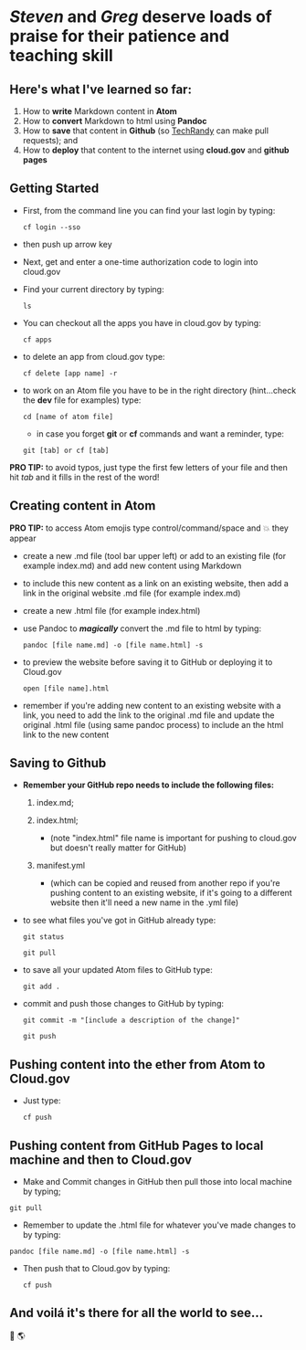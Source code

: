 # _Steven_ and _Greg_ deserve loads of praise for their patience and teaching skill
## Here's what I've learned so far:

1. How to **write** Markdown content in **Atom**
2. How to **convert** Markdown to html using **Pandoc**
3. How to **save** that content in **Github** (so [TechRandy](techrandy.html) can make pull requests); and
4. How to **deploy** that content to the internet using **cloud.gov** and **github pages**

## Getting Started

* First, from the command line you can find your last login by typing:

  ```
  cf login --sso
  ```

* then push up arrow key

* Next, get and enter a one-time authorization code to login into cloud.gov

* Find your current directory by typing:

  ```
  ls
  ```

* You can checkout all the apps you have in cloud.gov by typing:

  ```
  cf apps
  ```

* to delete an app from cloud.gov type:

  ```
  cf delete [app name] -r
  ```

* to work on an Atom file you have to be in the right directory (hint...check the **dev** file for examples) type:

  ```
  cd [name of atom file]
  ```

  * in case you forget **git** or **cf** commands and want a reminder, type:

  ```
  git [tab] or cf [tab]
  ```

**PRO TIP:** to avoid typos, just type the first few letters of your file and then hit *tab* and it fills in the rest of the word!

## Creating content in Atom
  **PRO TIP:** to access Atom emojis type control/command/space and 💥  they appear

* create a new .md file (tool bar upper left) or add to an existing file (for example index.md) and add new content using Markdown

* to include this new content as a link on an existing website, then add a link in the original website .md file (for example index.md)

* create a new .html file (for example index.html)

* use Pandoc to **_magically_** convert the .md file to html by typing:

  ```
  pandoc [file name.md] -o [file name.html] -s
  ```

* to preview the website before saving it to GitHub or deploying it to Cloud.gov

  ```
  open [file name].html
  ```

* remember if you're adding new content to an existing website with a link, you need to add the link to the original .md file and update the original .html file (using same pandoc process) to include an the html link to the new content

## Saving to Github
- **Remember your GitHub repo needs to include the following files:**

  1. index.md;

  2. index.html;
      * (note "index.html" file name is important for pushing to cloud.gov but doesn't really matter for GitHub)

  3. manifest.yml

      * (which can be copied and reused from another repo if you're pushing content to an existing website, if it's going to a different website then it'll need a new name in the .yml file)

- to see what files you've got in GitHub already type:

  ```
  git status
  ```

  ```
  git pull
  ```

* to save all your updated Atom files to GitHub type:

  ```
  git add .
  ```

* commit and push those changes to GitHub by typing:

  ```
  git commit -m "[include a description of the change]"
  ```

  ```
  git push
  ```

## Pushing content into the ether from Atom to Cloud.gov

* Just type:

  ```
  cf push
  ```

## Pushing content from GitHub Pages to local machine and then to Cloud.gov

* Make and Commit changes in GitHub then pull those into local machine by typing;

```
git pull
```

* Remember to update the .html file for whatever you've made changes to by typing:

```
pandoc [file name.md] -o [file name.html] -s
  ```

* Then push that to Cloud.gov by typing:

  ```
  cf push
  ```

## And voilá it's there for all the world to see...

👋  🌎
